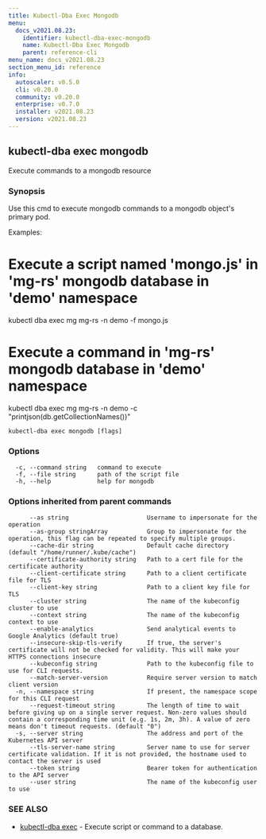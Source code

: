 ```yaml
---
title: Kubectl-Dba Exec Mongodb
menu:
  docs_v2021.08.23:
    identifier: kubectl-dba-exec-mongodb
    name: Kubectl-Dba Exec Mongodb
    parent: reference-cli
menu_name: docs_v2021.08.23
section_menu_id: reference
info:
  autoscaler: v0.5.0
  cli: v0.20.0
  community: v0.20.0
  enterprise: v0.7.0
  installer: v2021.08.23
  version: v2021.08.23
---
```


## kubectl-dba exec mongodb

Execute commands to a mongodb resource

### Synopsis

Use this cmd to execute mongodb commands to a mongodb object's primary pod.

Examples:
  # Execute a script named 'mongo.js' in 'mg-rs' mongodb database in 'demo' namespace
  kubectl dba exec mg mg-rs -n demo -f mongo.js

  # Execute a command in 'mg-rs' mongodb database in 'demo' namespace
  kubectl dba exec mg mg-rs -n demo -c "printjson(db.getCollectionNames())"
				

```
kubectl-dba exec mongodb [flags]
```

### Options

```
  -c, --command string   command to execute
  -f, --file string      path of the script file
  -h, --help             help for mongodb
```

### Options inherited from parent commands

```
      --as string                      Username to impersonate for the operation
      --as-group stringArray           Group to impersonate for the operation, this flag can be repeated to specify multiple groups.
      --cache-dir string               Default cache directory (default "/home/runner/.kube/cache")
      --certificate-authority string   Path to a cert file for the certificate authority
      --client-certificate string      Path to a client certificate file for TLS
      --client-key string              Path to a client key file for TLS
      --cluster string                 The name of the kubeconfig cluster to use
      --context string                 The name of the kubeconfig context to use
      --enable-analytics               Send analytical events to Google Analytics (default true)
      --insecure-skip-tls-verify       If true, the server's certificate will not be checked for validity. This will make your HTTPS connections insecure
      --kubeconfig string              Path to the kubeconfig file to use for CLI requests.
      --match-server-version           Require server version to match client version
  -n, --namespace string               If present, the namespace scope for this CLI request
      --request-timeout string         The length of time to wait before giving up on a single server request. Non-zero values should contain a corresponding time unit (e.g. 1s, 2m, 3h). A value of zero means don't timeout requests. (default "0")
  -s, --server string                  The address and port of the Kubernetes API server
      --tls-server-name string         Server name to use for server certificate validation. If it is not provided, the hostname used to contact the server is used
      --token string                   Bearer token for authentication to the API server
      --user string                    The name of the kubeconfig user to use
```

### SEE ALSO

* [kubectl-dba exec](/docs/v2021.08.23/reference/cli/kubectl-dba_exec)	 - Execute script or command to a database.

